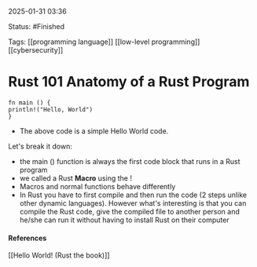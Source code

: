 
2025-01-31 03:36

Status: #Finished 

Tags: [[programming language]] [[low-level programming]] [[cybersecurity]]

# Rust 101 Anatomy of a Rust Program

```
fn main () {
println!("Hello, World")
}
```

- The above code is a simple Hello World code.

Let's break it down:
- the main () function is always the first code block that runs in a Rust program
- we called a Rust **Macro** using the !
- Macros and normal functions behave differently
- In Rust you have to first compile and then run the code (2 steps unlike other dynamic languages). However what's interesting is that you can compile the Rust code, give the compiled file to another person and he/she can run it without having to install Rust on their computer



#### References
[[Hello World! (Rust the book)]]